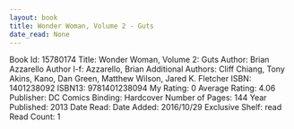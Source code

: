 ```yaml
---
layout: book
title: Wonder Woman, Volume 2 - Guts
date_read: None
---
```


Book Id: 15780174
Title: Wonder Woman, Volume 2: Guts
Author: Brian Azzarello
Author l-f: Azzarello, Brian
Additional Authors: Cliff Chiang, Tony Akins, Kano, Dan           Green, Matthew Wilson, Jared K. Fletcher
ISBN: 1401238092
ISBN13: 9781401238094
My Rating: 0
Average Rating: 4.06
Publisher: DC Comics
Binding: Hardcover
Number of Pages: 144
Year Published: 2013
Date Read: 
Date Added: 2016/10/29
Exclusive Shelf: read
Read Count: 1

